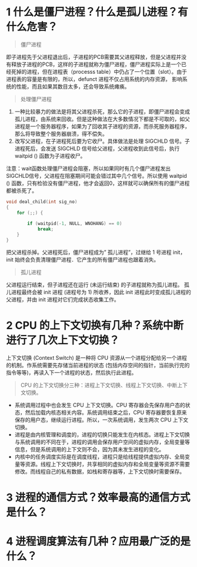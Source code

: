 # 1 什么是僵尸进程？什么是孤儿进程？有什么危害？

> 僵尸进程

即子进程先于父进程退出后，子进程的PCB需要其父进程释放，但是父进程并没有释放子进程的PCB，这样的子进程就称为僵尸进程，僵尸进程实际上是一个已经死掉的进程，但在进程表（processs table）中仍占了一个位置（slot）。由于进程表的容量是有限的，所以，defunct 进程不仅占用系统的内存资源， 影响系统的性能，而且如果其数目太多，还会导致系统瘫痪。 

> 处理僵尸进程 

1. 一种比较暴力的做法是将其父进程杀死，那么它的子进程，即僵尸进程会变成孤儿进程，由系统来回收。但是这种做法在大多数情况下都是不可取的，如父进程是一个服务器程序，如果为了回收其子进程的资源，而杀死服务器程序，那么将导致整个服务器崩溃，得不偿失。 
2. 改写父进程，在子进程死后要为它收尸。具体做法是处理 SIGCHLD 信号。子进程死后，会发送 SIGCHLD 信号给父进程，父进程收到此信号后，执行 waitpid () 函数为子进程收尸。

注意：wait函数处理僵尸进程会阻塞，所以如果同时有几个僵尸进程发出SIGCHLD信号，父进程在阻塞期间可能会错过其中几个信号。所以使用 waitpid () 函数，只有检验没有僵尸进程，他才会返回0，这样就可以确保所有的僵尸进程都被杀死了。 

```c
void deal_child(int sig_no)
{
    for (;;) {
 
        if (waitpid(-1, NULL, WNOHANG) == 0)
            break;
    }  
}
```

把父进程杀掉。父进程死后，僵尸进程成为” 孤儿进程”，过继给 1 号进程 init，init 始终会负责清理僵尸进程．它产生的所有僵尸进程也跟着消失。 

> 孤儿进程

父进程运行结束，但子进程还在运行 (未运行结束) 的子进程就称为孤儿进程。 孤儿进程最终会被 init 进程 (进程号为 1) 所收养，因此 init 进程此时变成孤儿进程的父进程，并由 init 进程对它们完成状态收集工作。





# 2 CPU 的上下文切换有几种？系统中断进行了几次上下文切换？

上下文切换 (Context Switch) 是一种将 CPU 资源从一个进程分配给另一个进程的机制。作系统需要先存储当前进程的状态 (包括内存空间的指针，当前执行完的指令等等)，再读入下一个进程的状态，然后执行此进程。 

> CPU 的上下文切换分三种：进程上下文切换、线程上下文切换、中断上下文切换。 

- 系统调用过程中也会发生 CPU 上下文切换。CPU 寄存器会先保存用户态的状态，然后加载内核态相关内容。系统调用结束之后，CPU 寄存器要恢复原来保存的用户态，继续运行进程。所以，一次系统调用，发生两次 CPU 上下文切换。 
- 进程是由内核管理和调度的，进程的切换只能发生在内核态。进程上下文切换与系统调用的不同在于，进程的调用会保存用户空间的虚拟内存，全局变量等信息，但是系统调用的上下文则不会，因为其未发生进程的变化。 
- 内核中的任务调度实际是在调度线程，进程只是给线程提供虚拟内存、全局变量等资源。线程上下文切换时，共享相同的虚拟内存和全局变量等资源不需要修改。而线程自己的私有数据，如栈和寄存器等，上下文切换时需要保存。





# 3 进程的通信方式？效率最高的通信方式是什么？ 





# 4 进程调度算法有几种？应用最广泛的是什么？ 

